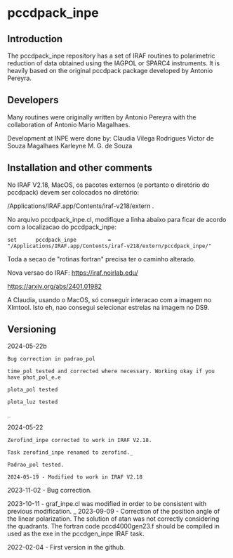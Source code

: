 # pccdpack_inpe
 
## Introduction

The pccdpack_inpe repository has a set of IRAF routines to polarimetric reduction of data obtained using the IAGPOL or SPARC4 instruments. It is heavily based on the original pccdpack package developed by Antonio Pereyra.

## Developers

Many routines were originally written by Antonio Pereyra with the collaboration of Antonio Mario Magalhaes.

Development at INPE were done by:
Claudia Vilega Rodrigues
Victor de Souza Magalhaes
Karleyne M. G. de Souza

## Installation and other comments

No IRAF V2.18, MacOS, os pacotes externos (e portanto o diretório do pccdpack) devem ser colocados no diretório:

/Applications/IRAF.app/Contents/iraf-v218/extern .

No arquivo pccdpack_inpe.cl, modifique a linha abaixo para ficar de acordo com a localizacao do pccdpack_inpe:

	set      pccdpack_inpe          = "/Applications/IRAF.app/Contents/iraf-v218/extern/pccdpack_inpe/"

Toda a secao de "rotinas fortran" precisa ter o caminho alterado.

Nova versao do IRAF: https://iraf.noirlab.edu/

https://arxiv.org/abs/2401.01982

A Claudia, usando o MacOS, só conseguir interacao com a imagem no XImtool. Isto eh, nao consegui selecionar estrelas na imagem no DS9.

## Versioning

2024-05-22b

	Bug correction in padrao_pol
	
	time_pol tested and corrected where necessary. Working okay if you have phot_pol_e.e
	
	plota_pol tested
	
    plota_luz tested
	
	_
2024-05-22

	Zerofind_inpe corrected to work in IRAF V2.18.

	Task zerofind_inpe renamed to zerofind._

	Padrao_pol tested.
			 _
	2024-05-19 - Modified to work in IRAF V2.18

2023-11-02 - Bug correction.

2023-10-11 - graf_inpe.cl was modified in order to be consistent with previous modification.
_
2023-09-09 - Correction of the position angle of the linear polarization. The solution of atan was not correctly considering the quadrants. The fortran code pccd4000gen23.f should be compiled in used as the exe in the pccdgen_inpe IRAF task.

2022-02-04 - First version in the github.
